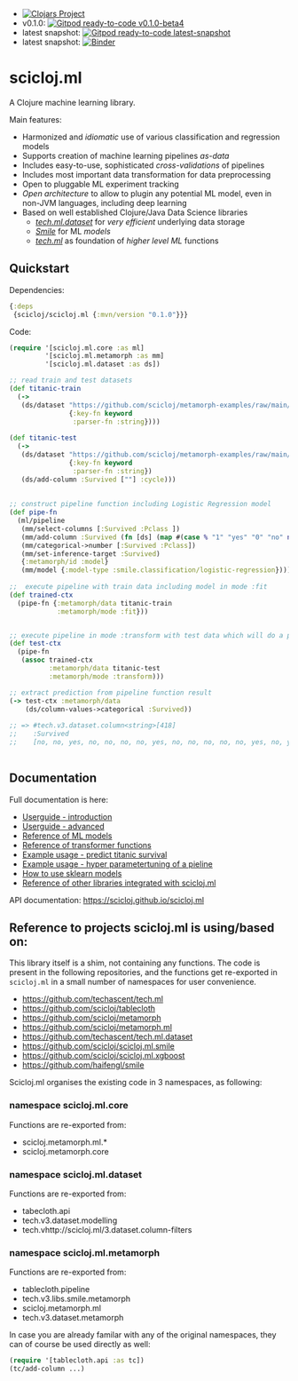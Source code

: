 - [![Clojars Project](https://img.shields.io/clojars/v/scicloj/scicloj.ml.svg)](https://clojars.org/scicloj/scicloj.ml/)
- v0.1.0: [![Gitpod ready-to-code v0.1.0-beta4](https://img.shields.io/badge/Gitpod-ready--to--code-908a85?logo=gitpod)](https://gitpod.io/#https://github.com/scicloj/scicloj.ml/tree/v0.1.0)
- latest snapshot: [![Gitpod ready-to-code latest-snapshot](https://img.shields.io/badge/Gitpod-ready--to--code-908a85?logo=gitpod)](https://gitpod.io/#https://github.com/scicloj/scicloj.ml)
- latest snapshot: [![Binder](https://mybinder.org/badge_logo.svg)](https://mybinder.org/v2/gh/scicloj/scicloj.ml/HEAD?filepath=docs%2Fquickstart.ipynb)

# scicloj.ml

A Clojure machine learning library.

Main features:
- Harmonized and *idiomatic* use of various classification and regression models 
- Supports creation of machine learning pipelines *as-data*
- Includes easy-to-use, sophisticated *cross-validations* of pipelines
- Includes most important data transformation for data preprocessing
- Open to pluggable ML experiment tracking
- *Open architecture* to allow to plugin any potential ML model, even in non-JVM languages, including deep learning
- Based on well established Clojure/Java Data Science libraries
    - [*tech.ml.dataset*](https://github.com/techascent/tech.ml.dataset) for *very efficient* underlying data storage
    - [*Smile*](https://haifengl.github.io/) for ML *models*
    - [*tech.ml*](https://github.com/techascent/tech.ml) as foundation of *higher level ML* functions

## Quickstart

Dependencies: 

``` clojure
{:deps
 {scicloj/scicloj.ml {:mvn/version "0.1.0"}}}
```


Code:

```clojure
(require '[scicloj.ml.core :as ml]
         '[scicloj.ml.metamorph :as mm]
         '[scicloj.ml.dataset :as ds])

;; read train and test datasets
(def titanic-train
  (->
   (ds/dataset "https://github.com/scicloj/metamorph-examples/raw/main/data/titanic/train.csv"
               {:key-fn keyword
                :parser-fn :string})))
                
(def titanic-test
  (->
   (ds/dataset "https://github.com/scicloj/metamorph-examples/raw/main/data/titanic/test.csv"
               {:key-fn keyword
                :parser-fn :string})
   (ds/add-column :Survived [""] :cycle)))
   
   
;; construct pipeline function including Logistic Regression model
(def pipe-fn
  (ml/pipeline
   (mm/select-columns [:Survived :Pclass ])
   (mm/add-column :Survived (fn [ds] (map #(case % "1" "yes" "0" "no" nil "") (:Survived ds))))
   (mm/categorical->number [:Survived :Pclass])
   (mm/set-inference-target :Survived)
   {:metamorph/id :model}
   (mm/model {:model-type :smile.classification/logistic-regression})))
   
;;  execute pipeline with train data including model in mode :fit
(def trained-ctx
  (pipe-fn {:metamorph/data titanic-train
            :metamorph/mode :fit}))


;; execute pipeline in mode :transform with test data which will do a prediction 
(def test-ctx
  (pipe-fn
   (assoc trained-ctx
          :metamorph/data titanic-test
          :metamorph/mode :transform)))

;; extract prediction from pipeline function result
(-> test-ctx :metamorph/data
    (ds/column-values->categorical :Survived))
    
;; => #tech.v3.dataset.column<string>[418]
;;    :Survived
;;    [no, no, yes, no, no, no, no, yes, no, no, no, no, no, yes, no, yes, yes, no, no, no...]   
                
```




## Documentation


Full documentation is here:
* [Userguide - introduction](https://scicloj.github.io/scicloj.ml-tutorials/userguide-intro.html)
* [Userguide - advanced](https://scicloj.github.io/scicloj.ml-tutorials/userguide-advanced.html)
* [Reference of ML models](https://scicloj.github.io/scicloj.ml-tutorials/userguide-models.html)
* [Reference of transformer functions](https://scicloj.github.io/scicloj.ml-tutorials/userguide-transformers.html)
* [Example usage - predict titanic survival](https://scicloj.github.io/scicloj.ml-tutorials/userguide-titanic.html)
* [Example usage - hyper parametertuning of a pieline](https://scicloj.github.io/scicloj.ml-tutorials/tune-titanic.html)
* [How to use sklearn models](https://scicloj.github.io/scicloj.ml-tutorials/userguide-sklearnclj.html)
* [Reference of other libraries integrated with scicloj.ml](https://scicloj.github.io/scicloj.ml-tutorials/userguide-third_party.html)


API documentation:
https://scicloj.github.io/scicloj.ml


## Reference to projects scicloj.ml is using/based on:

This library itself is a shim, not containing any functions.
The code is present in the following repositories, and the functions get re-exported in `scicloj.ml` in a 
small number of namespaces for user convenience.


* https://github.com/techascent/tech.ml
* https://github.com/scicloj/tablecloth
* https://github.com/scicloj/metamorph
* https://github.com/scicloj/metamorph.ml 
* https://github.com/techascent/tech.ml.dataset
* https://github.com/scicloj/scicloj.ml.smile
* https://github.com/scicloj/scicloj.ml.xgboost
* https://github.com/haifengl/smile


Scicloj.ml organises the existing code in 3 namespaces, as following:

### namespace scicloj.ml.core
Functions are re-exported from:

* scicloj.metamorph.ml.*
* scicloj.metamorph.core

### namespace scicloj.ml.dataset
Functions are re-exported from:

* tabecloth.api
* tech.v3.dataset.modelling
* tech.vhttp://scicloj.ml/3.dataset.column-filters

### namespace scicloj.ml.metamorph
Functions are re-exported from:

* tablecloth.pipeline
* tech.v3.libs.smile.metamorph
* scicloj.metamorph.ml
* tech.v3.dataset.metamorph


In case you are already familar with any of the original namespaces, they can of course be used directly as well:

```clojure
(require '[tablecloth.api :as tc])
(tc/add-column ...)
```
